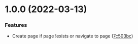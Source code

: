# 1.0.0 (2022-03-13)


### Features

* Create page if page !exists or navigate to page ([7c503bc](https://github.com/bonniesimon/logseq-hackernews-feed/commit/7c503bc90d97397ef293758b463467502c4d7d9f))
